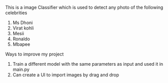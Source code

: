 This is a image Classifier which is used to detect any photo of the following celebrities
1.  Ms Dhoni
2.  Virat kohli
3.  Mesii
4.  Ronaldo
5.  Mbapee

Ways to improve my project
1. Train a different model with the same parameters as input and used it in main.py 
2. Can create a UI to import images by drag and drop 